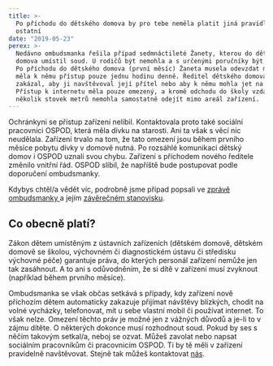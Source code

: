 ```yaml
---
title: >-
  Po příchodu do dětského domova by pro tebe neměla platit jiná pravidla než pro
  ostatní
date: "2019-05-23"
perex: >-
  Nedávno ombudsmanka řešila případ sedmnáctileté Žanety, kterou do dětského
  domova umístil soud. U rodičů být nemohla a s určenými poručníky být nechtěla.
  Po příchodu do dětského domova (první měsíc) Žaneta musela odevzdat mobil a
  měla k němu přístup pouze jednu hodinu denně. Ředitel dětského domova také
  zakázal, aby ji navštěvoval její přítel nebo aby k němu mohla jet na víkend.
  Přístup k internetu měla pouze omezený, a kromě odchodu do školy vzdálené jen
  několik stovek metrů nemohla samostatně odejít mimo areál zařízení.
---
```




Ochránkyni se přístup zařízení nelíbil. Kontaktovala proto také sociální pracovnici OSPOD, která měla dívku na starosti. Ani ta však s věcí nic neudělala. Zařízení trvalo na tom, že tato omezení jsou během prvního měsíce pobytu dívky v domově nutná. Po rozsáhlé komunikaci dětský domov i OSPOD uznali svou chybu. Zařízení s příchodem nového ředitele změnilo vnitřní řád. OSPOD slíbil, že napříště bude postupovat podle doporučení ombudsmanky. 



Kdybys chtěl/a vědět víc, podrobně jsme případ popsali ve [zprávě ombudsmanky ](http://eso.ochrance.cz/Nalezene/Edit/5694)a jejím [závěrečném stanovisku](http://eso.ochrance.cz/Nalezene/Edit/6374).



## Co obecně platí?



Zákon dětem umístěným z ústavních zařízeních (dětském domově, dětském domově se školou, výchovném či diagnostickém ústavu či středisku výchovné péče) garantuje práva, do kterých personál zařízení nemůže jen tak zasáhnout. A to ani s odůvodněním, že si dítě v zařízení musí zvyknout (například během prvního měsíce).



Ombudsmanka se však občas setkává s případy, kdy zařízení nově příchozím dětem automaticky zakazuje přijímat návštěvy blízkých, chodit na volné vycházky, telefonovat, mít u sebe vlastní mobil či používat internet.  To však nelze. Omezení těchto práv je možné jen z vážných důvodů a je-li to v zájmu dítěte. O některých dokonce musí rozhodnout soud. Pokud by ses s něčím takovým setkal/a, neboj se ozvat. Můžeš zavolat nebo napsat sociálním pracovníkům či pracovnicím OSPOD. Ti by tě měli v zařízení pravidelně navštěvovat. Stejně tak můžeš kontaktovat [nás](jak-se-na-ochrance-obratit/). 


